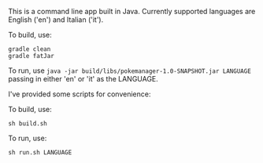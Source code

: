 This is a command line app built in Java.
Currently supported languages are English ('en') and Italian ('it').

To build, use:
```
gradle clean
gradle fatJar
```

To run, use `java -jar build/libs/pokemanager-1.0-SNAPSHOT.jar LANGUAGE`
passing in either 'en' or 'it' as the LANGUAGE.


I've provided some scripts for convenience:

To build, use:
```
sh build.sh
```

To run, use:
```
sh run.sh LANGUAGE
```
